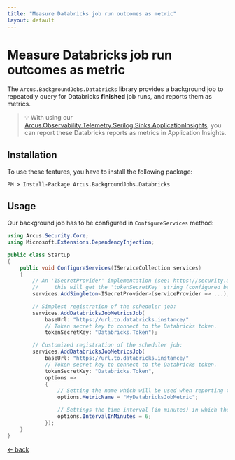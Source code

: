 ```yaml
---
title: "Measure Databricks job run outcomes as metric"
layout: default
---
```


# Measure Databricks job run outcomes as metric

The `Arcus.BackgroundJobs.Databricks` library provides a background job to repeatedly query for Databricks **finished** job runs, and reports them as metrics.

> :bulb: With using our [Arcus.Observability.Telemetry.Serilog.Sinks.ApplicationInsights](https://www.nuget.org/packages/Arcus.Observability.Telemetry.Serilog.Sinks.ApplicationInsights/), you can report these Databricks reports as metrics in Application Insights.

## Installation

To use these features, you have to install the following package:

```shell
PM > Install-Package Arcus.BackgroundJobs.Databricks
```

## Usage

Our background job has to be configured in `ConfigureServices` method:

```csharp
using Arcus.Security.Core;
using Microsoft.Extensions.DependencyInjection;

public class Startup
{
    public void ConfigureServices(IServiceCollection services)
    {
        // An 'ISecretProvider' implementation (see: https://security.arcus-azure.net/) to access the Azure Service Bus Topic resource;
        //     this will get the 'tokenSecretKey' string (configured below) and has to retrieve the connection token for the Databricks instance.
        services.AddSingleton<ISecretProvider>(serviceProvider => ...);

        // Simplest registration of the scheduler job:
        services.AddDatabricksJobMetricsJob(
            baseUrl: "https://url.to.databricks.instance/"
            // Token secret key to connect to the Databricks token.
            tokenSecretKey: "Databricks.Token");

        // Customized registration of the scheduler job:
        services.AddDatabricksJobMetricsJob(
            baseUrl: "https://url.to.databricks.instance/"
            // Token secret key to connect to the Databricks token.
            tokenSecretKey: "Databricks.Token",
            options =>
            {
                // Setting the name which will be used when reporting the metric for finished Databricks job runs (default: "Databricks Job Completed").
                options.MetricName = "MyDatabricksJobMetric";

                // Settings the time interval (in minutes) in which the scheduler job should run (default: 5 minutes).
                options.IntervalInMinutes = 6;
            });
    }
}
```

[&larr; back](/)
